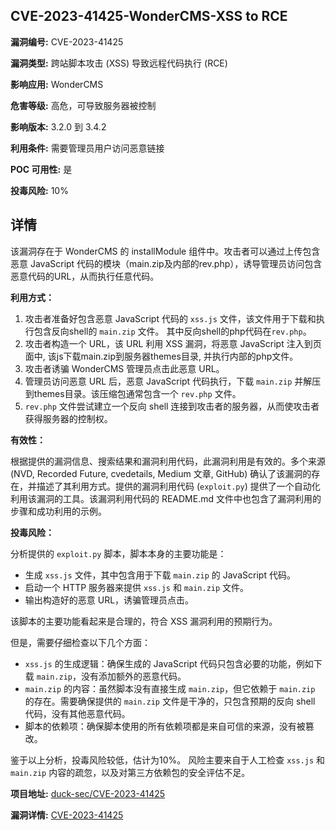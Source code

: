 ## CVE-2023-41425-WonderCMS-XSS to RCE

**漏洞编号:** CVE-2023-41425

**漏洞类型:** 跨站脚本攻击 (XSS) 导致远程代码执行 (RCE)

**影响应用:** WonderCMS

**危害等级:** 高危，可导致服务器被控制

**影响版本:** 3.2.0 到 3.4.2

**利用条件:** 需要管理员用户访问恶意链接

**POC 可用性:** 是

**投毒风险:** 10%

## 详情

该漏洞存在于 WonderCMS 的 installModule 组件中。攻击者可以通过上传包含恶意 JavaScript 代码的模块（main.zip及内部的rev.php），诱导管理员访问包含恶意代码的URL，从而执行任意代码。

**利用方式：**

1.  攻击者准备好包含恶意 JavaScript 代码的 `xss.js` 文件，该文件用于下载和执行包含反向shell的 `main.zip` 文件。 其中反向shell的php代码在`rev.php`。
2.  攻击者构造一个 URL，该 URL 利用 XSS 漏洞，将恶意 JavaScript 注入到页面中, 该js下载main.zip到服务器themes目录, 并执行内部的php文件。
3.  攻击者诱骗 WonderCMS 管理员点击此恶意 URL。
4.  管理员访问恶意 URL 后，恶意 JavaScript 代码执行，下载 `main.zip` 并解压到themes目录。该压缩包通常包含一个 `rev.php` 文件。
5.  `rev.php` 文件尝试建立一个反向 shell 连接到攻击者的服务器，从而使攻击者获得服务器的控制权。

**有效性：**

根据提供的漏洞信息、搜索结果和漏洞利用代码，此漏洞利用是有效的。多个来源 (NVD, Recorded Future, cvedetails, Medium 文章, GitHub) 确认了该漏洞的存在，并描述了其利用方式。提供的漏洞利用代码 (`exploit.py`) 提供了一个自动化利用该漏洞的工具。该漏洞利用代码的 README.md 文件中也包含了漏洞利用的步骤和成功利用的示例。

**投毒风险：**

分析提供的 `exploit.py` 脚本，脚本本身的主要功能是：

*   生成 `xss.js` 文件，其中包含用于下载 `main.zip` 的 JavaScript 代码。
*   启动一个 HTTP 服务器来提供 `xss.js` 和 `main.zip` 文件。
*   输出构造好的恶意 URL，诱骗管理员点击。

该脚本的主要功能看起来是合理的，符合 XSS 漏洞利用的预期行为。

但是，需要仔细检查以下几个方面：

*   `xss.js` 的生成逻辑：确保生成的 JavaScript 代码只包含必要的功能，例如下载 `main.zip`，没有添加额外的恶意代码。
*   `main.zip` 的内容：虽然脚本没有直接生成 `main.zip`，但它依赖于 `main.zip` 的存在。需要确保提供的 `main.zip` 文件是干净的，只包含预期的反向 shell 代码，没有其他恶意代码。
*   脚本的依赖项：确保脚本使用的所有依赖项都是来自可信的来源，没有被篡改。

鉴于以上分析，投毒风险较低，估计为10%。 风险主要来自于人工检查 `xss.js` 和 `main.zip` 内容的疏忽，以及对第三方依赖包的安全评估不足。

**项目地址:** [duck-sec/CVE-2023-41425](https://github.com/duck-sec/CVE-2023-41425)

**漏洞详情:** [CVE-2023-41425](https://nvd.nist.gov/vuln/detail/CVE-2023-41425)
